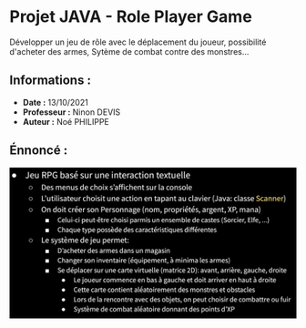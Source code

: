 # Projet JAVA - Role Player Game 

Développer un jeu de rôle avec le déplacement du joueur, possibilité d'acheter des armes, Sytème de combat contre des monstres...

## Informations : 

- **Date :** 13/10/2021
- **Professeur :** Ninon DEVIS 
- **Auteur :** Noé PHILIPPE 

## Énnoncé : 


![](ennonce.png)
